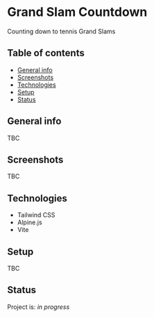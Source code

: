 # Grand Slam Countdown

Counting down to tennis Grand Slams

## Table of contents

- [General info](#general-info)
- [Screenshots](#screenshots)
- [Technologies](#technologies)
- [Setup](#setup)
- [Status](#status)

## General info

TBC

## Screenshots

TBC

## Technologies

- Tailwind CSS
- Alpine.js
- Vite

## Setup

TBC

## Status

Project is: _in progress_

